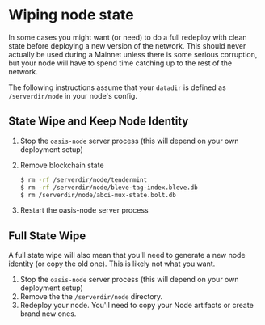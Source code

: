 # Wiping node state

In some cases you might want (or need) to do a full redeploy with clean state
before deploying a new version of the network. This should never actually be
used during a Mainnet unless there is some serious corruption, but your node
will have to spend time catching up to the rest of the network.

The following instructions assume that your `datadir` is defined as
`/serverdir/node` in your node's config.

## State Wipe and Keep Node Identity

1. Stop the `oasis-node` server process (this will depend on your own deployment
   setup)
2. Remove blockchain state

    ```bash
    $ rm -rf /serverdir/node/tendermint
    $ rm -rf /serverdir/node/bleve-tag-index.bleve.db
    $ rm /serverdir/node/abci-mux-state.bolt.db
    ```

3. Restart the oasis-node server process

## Full State Wipe

A full state wipe will also mean that you'll need to generate a new node
identity (or copy the old one). This is likely not what you want.

1. Stop the `oasis-node` server process (this will depend on your own deployment
   setup)
2. Remove the the `/serverdir/node` directory.
3. Redeploy your node. You'll need to copy your Node artifacts or create brand
   new ones.
